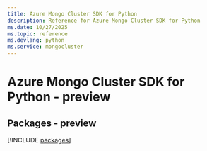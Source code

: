 ```yaml
---
title: Azure Mongo Cluster SDK for Python
description: Reference for Azure Mongo Cluster SDK for Python
ms.date: 10/27/2025
ms.topic: reference
ms.devlang: python
ms.service: mongocluster
---
```

# Azure Mongo Cluster SDK for Python - preview
## Packages - preview
[!INCLUDE [packages](mongo-cluster-index.md)]